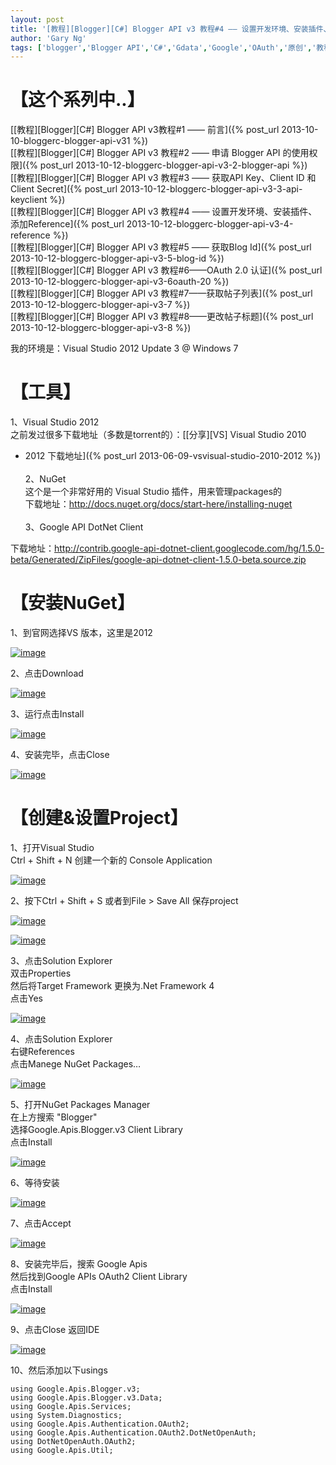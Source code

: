 ```yaml
---
layout: post
title: '[教程][Blogger][C#] Blogger API v3 教程#4 —— 设置开发环境、安装插件、添加Reference'
author: 'Gary Ng'
tags: ['blogger','Blogger API','C#','Gdata','Google','OAuth','原创','教程']
---
```


# 【这个系列中..】

[[教程][Blogger][C\#] Blogger API v3教程\#1 ——
前言]({% post_url 2013-10-10-bloggerc-blogger-api-v31 %})  
 [[教程][Blogger][C\#] Blogger API v3 教程\#2 —— 申请 Blogger API
的使用权限]({% post_url 2013-10-12-bloggerc-blogger-api-v3-2-blogger-api %})  
 [[教程][Blogger][C\#] Blogger API v3 教程\#3 —— 获取API Key、Client ID
和 Client
Secret]({% post_url 2013-10-12-bloggerc-blogger-api-v3-3-api-keyclient %})  
 [[教程][Blogger][C\#] Blogger API v3 教程\#4 ——
设置开发环境、安装插件、添加Reference]({% post_url 2013-10-12-bloggerc-blogger-api-v3-4-reference %})  
 [[教程][Blogger][C\#] Blogger API v3 教程\#5 —— 获取Blog
Id]({% post_url 2013-10-12-bloggerc-blogger-api-v3-5-blog-id %})  
 [[教程][Blogger][C\#] Blogger API v3 教程\#6——OAuth 2.0
认证]({% post_url 2013-10-12-bloggerc-blogger-api-v3-6oauth-20 %})  
 [[教程][Blogger][C\#] Blogger API v3
教程\#7——获取帖子列表]({% post_url 2013-10-12-bloggerc-blogger-api-v3-7 %})  
 [[教程][Blogger][C\#] Blogger API v3
教程\#8——更改帖子标题]({% post_url 2013-10-12-bloggerc-blogger-api-v3-8 %})
 
  
 我的环境是：Visual Studio 2012 Update 3 @ Windows 7  
<!-- More -->  
# 【工具】

1、Visual Studio 2012  
 之前发过很多下载地址（多数是torrent的）：[[分享][VS] Visual Studio 2010
+ 2012
下载地址]({% post_url 2013-06-09-vsvisual-studio-2010-2012 %})  
    
 2、NuGet  
 这个是一个非常好用的 Visual Studio 插件，用来管理packages的  
 下载地址：<http://docs.nuget.org/docs/start-here/installing-nuget>  
    
 3、Google API DotNet Client  

下载地址：<http://contrib.google-api-dotnet-client.googlecode.com/hg/1.5.0-beta/Generated/ZipFiles/google-api-dotnet-client-1.5.0-beta.source.zip>  
  

# 【安装NuGet】

1、到官网选择VS 版本，这里是2012  

[![image](http://lh6.ggpht.com/-A9ma6MXVB94/Ula2uAWfhwI/AAAAAAAAE7o/gQvkVo1q3Mg/image_thumb.png?imgmax=800 "image")](http://lh5.ggpht.com/-7dzPIKaOm1o/Ula2tBQ-Z9I/AAAAAAAAE7g/hwqUNHCTCoU/s1600-h/image%25255B2%25255D.png)  
  
 2、点击Download  

[![image](http://lh5.ggpht.com/-Wxg3HAAk984/Ula2vVEdlrI/AAAAAAAAE74/qBi0iAkLBoo/image_thumb%25255B1%25255D.png?imgmax=800 "image")](http://lh6.ggpht.com/-em_nKHHFr40/Ula2uvltMlI/AAAAAAAAE7w/K2NZQ-UJSQs/s1600-h/image%25255B5%25255D.png)  
  
 3、运行点击Install  

[![image](http://lh4.ggpht.com/-3b3Ajl6dv_0/Ula2wrIH-HI/AAAAAAAAE8I/kacgewwW0ug/image_thumb%25255B2%25255D.png?imgmax=800 "image")](http://lh6.ggpht.com/-o-5RXtkbA6M/Ula2v8qQNkI/AAAAAAAAE8A/rejZCjwpjsU/s1600-h/image%25255B8%25255D.png)  
  
 4、安装完毕，点击Close  

[![image](http://lh6.ggpht.com/-hy0APOgeP98/Ula2x8RAKVI/AAAAAAAAE8Y/ZrzXvrZRjts/image_thumb%25255B3%25255D.png?imgmax=800 "image")](http://lh5.ggpht.com/-xxlCIJ_ngVc/Ula2xCnC7kI/AAAAAAAAE8Q/QEoS5wYe0Pw/s1600-h/image%25255B11%25255D.png)  
  

# 【创建&设置Project】

1、打开Visual Studio  
 Ctrl + Shift + N 创建一个新的 Console Application  

[![image](http://lh5.ggpht.com/-iid6AtjWloE/Ula2zyrTvLI/AAAAAAAAE8o/UCZ0_qtbMxs/image_thumb%25255B4%25255D.png?imgmax=800 "image")](http://lh6.ggpht.com/-FALHZzyUKPg/Ula2zMFTAnI/AAAAAAAAE8g/BnbaT4BvUcA/s1600-h/image%25255B14%25255D.png)  
  
 2、按下Ctrl + Shift + S 或者到File \> Save All 保存project  

[![image](http://lh4.ggpht.com/-88pjTm2lM2o/UldanKFYrOI/AAAAAAAAFDU/6pYbjL_bCys/image_thumb%25255B17%25255D.png?imgmax=800 "image")](http://lh4.ggpht.com/-hKUDUtcmLUY/Uldamk-e1DI/AAAAAAAAFDM/SHFY-AK63A8/s1600-h/image%25255B55%25255D.png)  
  

[![image](http://lh4.ggpht.com/-NTbfz31u5fU/Uldaoc3Hz7I/AAAAAAAAFDk/_ZPbjLm9ZcY/image_thumb%25255B18%25255D.png?imgmax=800 "image")](http://lh5.ggpht.com/-rz7M4XtpynA/Uldan7WCE-I/AAAAAAAAFDc/dXwwLcf4sTk/s1600-h/image%25255B56%25255D.png)  
  
 3、点击Solution Explorer  
 双击Properties  
 然后将Target Framework 更换为.Net Framework 4  
 点击Yes  

[![image](http://lh5.ggpht.com/-Rvo0mQ7PU9Y/Uldapyze9iI/AAAAAAAAFD0/I1uKVqA6QF0/image_thumb%25255B19%25255D.png?imgmax=800 "image")](http://lh4.ggpht.com/-mlkEImrLdzU/UldapZdrbeI/AAAAAAAAFDs/PAZN-OPLSGU/s1600-h/image%25255B59%25255D.png)  
  
  
 4、点击Solution Explorer  
 右键References  
 点击Manege NuGet Packages…  

[![image](http://lh3.ggpht.com/-pkMFHNzLEFc/Ula21OPgXCI/AAAAAAAAE84/fvF-uVqtabY/image_thumb%25255B5%25255D.png?imgmax=800 "image")](http://lh4.ggpht.com/-UwVgChVNgEg/Ula20R1gghI/AAAAAAAAE8w/rky2LIIcomM/s1600-h/image%25255B17%25255D.png)  
  
  
 5、打开NuGet Packages Manager  
 在上方搜索 "Blogger"  
 选择Google.Apis.Blogger.v3 Client Library  
 点击Install  

[![image](http://lh3.ggpht.com/-43o-80B9yxE/Ula26gmSAkI/AAAAAAAAE94/5pWwVXSui0A/image_thumb%25255B9%25255D.png?imgmax=800 "image")](http://lh5.ggpht.com/-_DM-SwL3UlA/Ula254BfA1I/AAAAAAAAE9w/LiTuNJ7LagM/s1600-h/image%25255B29%25255D.png)  
  
 6、等待安装  

[![image](http://lh3.ggpht.com/-WgUGQKvTffY/Ula27_LJjwI/AAAAAAAAE-I/Fr7vEx_2tOg/image_thumb%25255B11%25255D.png?imgmax=800 "image")](http://lh4.ggpht.com/-9ZInQKRf42k/Ula27eCwmFI/AAAAAAAAE-A/GlDlFVtn7Q8/s1600-h/image%25255B35%25255D.png)  
  
 7、点击Accept  

[![image](http://lh3.ggpht.com/-1auw0uT7kK0/Ula29LAsv2I/AAAAAAAAE-Y/DjfSmQsoihg/image_thumb%25255B13%25255D.png?imgmax=800 "image")](http://lh3.ggpht.com/-hJ-KeA-VcA8/Ula28YSTrXI/AAAAAAAAE-Q/AVEsuBUJ54k/s1600-h/image%25255B41%25255D.png)  
  
 8、安装完毕后，搜索 Google Apis  
 然后找到Google APIs OAuth2 Client Library  
 点击Install  

[![image](http://lh3.ggpht.com/-uwxr_gcn1vU/Ula2-jrqR1I/AAAAAAAAE-o/irRGTvCk5d0/image_thumb%25255B14%25255D.png?imgmax=800 "image")](http://lh3.ggpht.com/-wRMrzjyZ_pE/Ula2934VOKI/AAAAAAAAE-g/ZFMlWd2-Tk0/s1600-h/image%25255B44%25255D.png)  
  
 9、点击Close 返回IDE  

[![image](http://lh6.ggpht.com/-ACYkaxyzJqE/Ula3AKODjMI/AAAAAAAAE-4/BX4SsJq-lIE/image_thumb%25255B15%25255D.png?imgmax=800 "image")](http://lh4.ggpht.com/-ByQ3uPpJ1nk/Ula2_UocohI/AAAAAAAAE-w/INeLxZJyrr4/s1600-h/image%25255B47%25255D.png)  
  
 10、然后添加以下usings  

    using Google.Apis.Blogger.v3;
    using Google.Apis.Blogger.v3.Data;
    using Google.Apis.Services;
    using System.Diagnostics;
    using Google.Apis.Authentication.OAuth2;
    using Google.Apis.Authentication.OAuth2.DotNetOpenAuth;
    using DotNetOpenAuth.OAuth2;
    using Google.Apis.Util;

     

  
  
  
  
  
  
  

